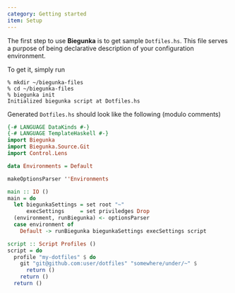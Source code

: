 ```yaml
---
category: Getting started
item: Setup
---
```


The first step to use __Biegunka__ is to get sample `Dotfiles.hs`. This file serves a
purpose of being declarative description of your configuration environment.

To get it, simply run

```shell
% mkdir ~/biegunka-files
% cd ~/biegunka-files
% biegunka init
Initialized biegunka script at Dotfiles.hs
```

Generated `Dotfiles.hs` should look like the following (modulo comments)

```haskell
{-# LANGUAGE DataKinds #-}
{-# LANGUAGE TemplateHaskell #-}
import Biegunka
import Biegunka.Source.Git
import Control.Lens

data Environments = Default

makeOptionsParser ''Environments

main :: IO ()
main = do
  let biegunkaSettings = set root "~"
      execSettings     = set priviledges Drop
  (environment, runBiegunka) <- optionsParser
  case environment of
    Default -> runBiegunka biegunkaSettings execSettings script

script :: Script Profiles ()
script = do
  profile "my-dotfiles" $ do
    git "git@github.com:user/dotfiles" "somewhere/under/~" $
      return ()
    return ()
  return ()
```
